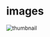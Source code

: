 # images


![thumbnail](https://github.com/srijagadiraju/images/assets/129122908/147b26e1-cad3-4e45-9718-1ba552101653)

